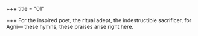 +++
title = "01"

+++
For the inspired poet, the ritual adept, the indestructible sacrificer,  for Agni—
these hymns, these praises arise right here.